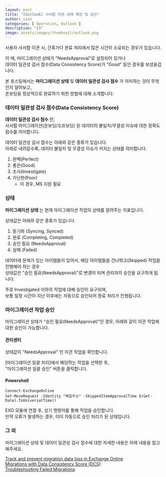 ```yaml
---
layout: post
title: "[Outlook] 사서함 이관 상태 확인 및 승인"
author: sion
categories: [ Operation, Outlook ]
description: "23"
image: assets/images/thumbnail/outlook.png
---
```


사용자 사서함 이관 시, 간혹가다 완료 처리에서 많은 시간이 소요되는 경우가 있습니다.  

이 때, 마이그레이션 상태가 "NeedsApproval"로 설정되어 있거나  
데이터 일관성 검사 점수(Data Consistency Score)가 "Good" 등인 경우를 보셨을겁니다.  

본 포스팅에서는 __마이그레이션 상태__ 및 __데이터 일관성 검사 점수__ 가 의미하는 것이 무엇인지 알아보고,  
온보딩을 정상적으로 완료하기 위한 방법에 대해 소개합니다.  


### 데이터 일관성 검사 점수(Data Consistency Score)

__데이터 일관성 검사 점수__ 란,  
사서함 마이그레이션(온보딩/오프보딩) 된 데이터의 불일치/무결성 이슈에 대한 정확도 점수를 의미합니다.  

데이터 일관성 검사 점수는 아래와 같은 종류가 있습니다.  
아래로 내려갈수록, 데이터 불일치 및 무결성 이슈가 커지는 상태를 의미합니다.  
1. 완벽(Perfect)
2. 좋은(Good)
3. 조사(Investigate)
4. 가난한(Poor)
    - 이 경우, MS 지원 필요



### 상태

__마이그레이션 상태__ 는 현재 마이그레이션 작업의 상태를 알려주는 지표입니다.  

상태값은 아래와 같은 종류가 있습니다.  
1. 동기화 (Syncing, Synced)
2. 완료 (Completing, Completed)
3. 승인 필요 (NeedsApproval)
4. 실패 (Failed)

데이터에 문제가 있는 아이템들이 있어서, 해당 아이템들을 건너뛰고(Skipped) 작업을 진행해야 하는 경우  
상태값은 "승인 필요(NeedsApproval)"로 변경이 되며 관리자의 승인을 요구하게 됩니다.  

주로 Investigated 이하의 작업에 대해 승인이 요구되며,  
보통 일정 시간이 지난 이후에는 자동으로 승인되어 완료 처리가 진행됩니다.  


### 마이그레이션 작업 승인

마이그레이션 상태가 "승인 필요(NeedsApproval)"인 경우, 아래와 같이 이관 작업에 대한 승인이 가능합니다.  

#### 관리센터

상태값이 "NeedsApproval" 인 이관 작업을 확인합니다.  

[마이그레이션 일괄 처리]에서 해당하는 작업을 선택한 후,  
"마이그레이션 일괄 승인" 버튼을 클릭합니다.  

#### Powershell

```
Connect-ExchangeOnline
Set-MoveRequest -Identity "메일주소" -SkippedItemApprovalTime $(Get-Date).ToUniversalTime()
```
EXO 모듈에 연결 후, 상기 명령어를 통해 작업을 승인합니다.  
만약 오류가 발생하는 경우, 이미 자동으로 승인 처리가 된 상태입니다.  


### 그 외

마이그레이션 상태 및 데이터 일관성 검사 점수에 대한 자세한 내용은 아래 내용을 참고해주세요.  

[Track and prevent migration data loss in Exchange Online][1]  
[Migrations with Data Consistency Score (DCS)][2]  
[Troubleshooting Failed Migrations][3]  

[1]: https://learn.microsoft.com/en-us/exchange/mailbox-migration/track-prevent-data-loss-dcs
[2]: https://techcommunity.microsoft.com/t5/exchange-team-blog/migrations-with-data-consistency-score-dcs-more-than-you-ever/ba-p/2393406
[3]: https://techcommunity.microsoft.com/t5/exchange-team-blog/troubleshooting-failed-migrations/ba-p/1746234